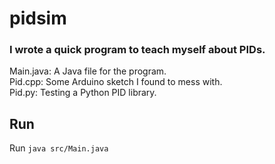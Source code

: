 # pidsim
### I wrote a quick program to teach myself about PIDs.
Main.java: A Java file for the program.\
Pid.cpp: Some Arduino sketch I found to mess with.\
Pid.py: Testing a Python PID library.

## Run
Run ```java src/Main.java```
